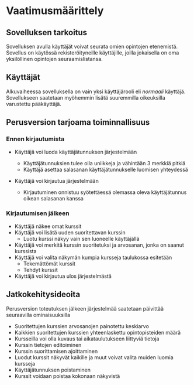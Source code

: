 # Vaatimusmäärittely

## Sovelluksen tarkoitus

Sovelluksen avulla käyttäjät voivat seurata omien opintojen etenemistä. Sovellus on käytössä rekisteröityneille käyttäjille, joilla jokaisella on oma yksilöllinen opintojen seuraamislistansa.

## Käyttäjät
Alkuvaiheessa sovelluksella on vain yksi käyttäjärooli eli *normaali* käyttäjä. Sovellukseen saatetaan myöhemmin lisätä suuremmilla oikeuksilla varustettu pääkäyttäjä.


## Perusversion tarjoama toiminnallisuus

### Ennen kirjautumista
* Käyttäjä voi luoda käyttäjätunnuksen järjestelmään 
  * Käyttäjätunnuksien tulee olla uniikkeja ja vähintään 3 merkkiä pitkiä
  * Käyttäjä asettaa salasanan käyttäjätunnukselle luomisen yhteydessä

* Käyttäjä voi kirjautua järjestelmään
  * Kirjautuminen onnistuu syötettäessä olemassa oleva käyttäjätunnus oikean salasanan kanssa

### Kirjautumisen jälkeen
* Käyttäjä näkee omat kurssit
* Käyttäjä voi lisätä uuden suoritettavan kurssin
  * Luotu kurssi näkyy vain sen luoneelle käyttäjällä
* Käyttäjä voi merkitä kurssin suoritetuksi ja arvosanan, jonka on saanut kurssista
* Käyttäjä voi valita näkymän kumpia kursseja taulukossa esitetään
  * Tekemättömät kurssit
  * Tehdyt kurssit
* Käyttäjä voi kirjautua ulos järjestelmästä

## Jatkokehitysideoita
Perusversion toteutuksen jälkeen järjestelmää saatetaan päivittää seuraavilla ominaisuuksilla
* Suoritettujen kurssien arvosanojen painotettu keskiarvo
* Kaikkien suoritettujen kurssien yhteenlaskettu opintopisteiden määrä
* Kursseilla voi olla kuvaus tai aikataulutukseen liittyviä tietoja
* Kurssin tietojen editoiminen
* Kurssin suorittamisen ajoittaminen
* Luodut kurssit näkyvät kaikille ja muut voivat valita muiden luomia kursseja
* Käyttäjätunnuksen poistaminen
* Kurssit voidaan poistaa kokonaan näkyvistä
